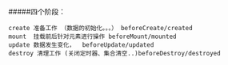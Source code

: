 #####四个阶段：

    create 准备工作 （数据的初始化。。。） beforeCreate/created
    mount  挂载前后针对元素进行操作 beforeMount/mounted
    update 数据发生变化，  beforeUpdate/updated
    destroy 清理工作 (关闭定时器、集合清空..)beforeDestroy/destroyed

   
    
   
    